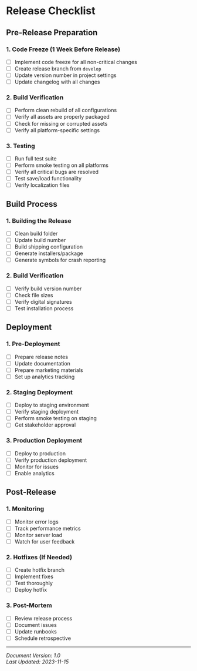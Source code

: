 # Release Checklist

## Pre-Release Preparation

### 1. Code Freeze (1 Week Before Release)
- [ ] Implement code freeze for all non-critical changes
- [ ] Create release branch from `develop`
- [ ] Update version number in project settings
- [ ] Update changelog with all changes

### 2. Build Verification
- [ ] Perform clean rebuild of all configurations
- [ ] Verify all assets are properly packaged
- [ ] Check for missing or corrupted assets
- [ ] Verify all platform-specific settings

### 3. Testing
- [ ] Run full test suite
- [ ] Perform smoke testing on all platforms
- [ ] Verify all critical bugs are resolved
- [ ] Test save/load functionality
- [ ] Verify localization files

## Build Process

### 1. Building the Release
- [ ] Clean build folder
- [ ] Update build number
- [ ] Build shipping configuration
- [ ] Generate installers/package
- [ ] Generate symbols for crash reporting

### 2. Build Verification
- [ ] Verify build version number
- [ ] Check file sizes
- [ ] Verify digital signatures
- [ ] Test installation process

## Deployment

### 1. Pre-Deployment
- [ ] Prepare release notes
- [ ] Update documentation
- [ ] Prepare marketing materials
- [ ] Set up analytics tracking

### 2. Staging Deployment
- [ ] Deploy to staging environment
- [ ] Verify staging deployment
- [ ] Perform smoke testing on staging
- [ ] Get stakeholder approval

### 3. Production Deployment
- [ ] Deploy to production
- [ ] Verify production deployment
- [ ] Monitor for issues
- [ ] Enable analytics

## Post-Release

### 1. Monitoring
- [ ] Monitor error logs
- [ ] Track performance metrics
- [ ] Monitor server load
- [ ] Watch for user feedback

### 2. Hotfixes (If Needed)
- [ ] Create hotfix branch
- [ ] Implement fixes
- [ ] Test thoroughly
- [ ] Deploy hotfix

### 3. Post-Mortem
- [ ] Review release process
- [ ] Document issues
- [ ] Update runbooks
- [ ] Schedule retrospective

---
*Document Version: 1.0*  
*Last Updated: 2023-11-15*
